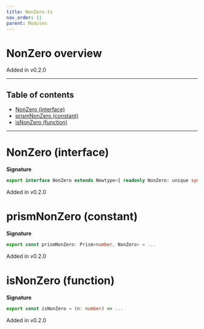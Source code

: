 ```yaml
---
title: NonZero.ts
nav_order: 11
parent: Modules
---
```


# NonZero overview

Added in v0.2.0

---

<h2 class="text-delta">Table of contents</h2>

- [NonZero (interface)](#nonzero-interface)
- [prismNonZero (constant)](#prismnonzero-constant)
- [isNonZero (function)](#isnonzero-function)

---

# NonZero (interface)

**Signature**

```ts
export interface NonZero extends Newtype<{ readonly NonZero: unique symbol }, number> {}
```

Added in v0.2.0

# prismNonZero (constant)

**Signature**

```ts
export const prismNonZero: Prism<number, NonZero> = ...
```

Added in v0.2.0

# isNonZero (function)

**Signature**

```ts
export const isNonZero = (n: number) => ...
```

Added in v0.2.0
